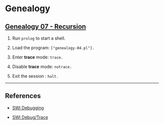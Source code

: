 # Genealogy

## [Genealogy 07 - Recursion](http://pages.cs.wisc.edu/~fischer/cs538.s00/prolog/A8RECURS.HTM)

1. Run `prolog` to start a shell.

2. Load the program: `["genealogy-04.pl"].`

3. Enter __trace__ mode: `trace.`



11. Disable __trace__ mode: `notrace.`

12. Exit the session : `halt.`

---

## References

* [SWI Debugging](http://www.swi-prolog.org/pldoc/man?section=debugging)

* [SWI Debug/Trace](http://www.swi-prolog.org/pldoc/man?section=debugger)
